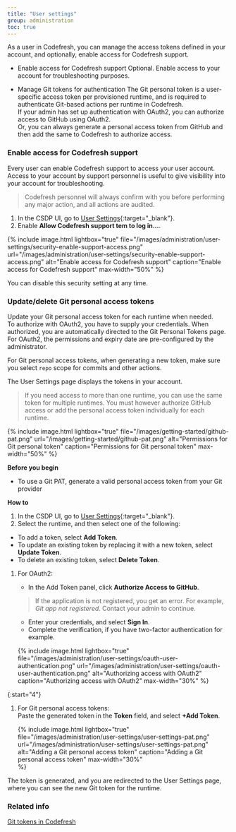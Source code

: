```yaml
---
title: "User settings"
group: administration
toc: true
---
```


As a user in Codefresh, you can manage the access tokens defined in your account, and optionally, enable access for Codefresh support.


* Enable access for Codefresh support
  Optional. Enable access to your account for troubleshooting purposes. 

* Manage Git tokens for authentication 
  The Git personal token is a user-specific access token per provisioned runtime, and is required to authenticate Git-based actions per runtime in Codefresh.  
  If your admin has set up authentication with OAuth2, you can authorize access to GitHub using OAuth2.  
  Or, you can always generate a personal access token from GitHub and then add the same to Codefresh to authorize access.  

### Enable access for Codefresh support
Every user can enable Codefresh support to access your user account. Access to your account by support personnel is useful to give visibility into your account for troubleshooting.  

> Codefresh personnel will always confirm with you before performing any major action, and all actions are audited.

1. In the CSDP UI, go to [User Settings](https://g.codefresh.io/2.0/user-settings){:target="\_blank"}.
1. Enable **Allow Codefresh support tem to log in...**.

{% include 
   image.html 
   lightbox="true" 
   file="/images/administration/user-settings/security-enable-support-access.png" 
   url="/images/administration/user-settings/security-enable-support-access.png" 
   alt="Enable access for Codefresh support" 
   caption="Enable access for Codefresh support"
   max-width="50%" 
%}

You can disable this security setting at any time.

### Update/delete Git personal access tokens
Update your Git personal access token for each runtime when needed.  
To authorize with OAuth2, you have to supply your credentials. When authorized, you are automatically directed to the Git Personal Tokens page. For OAuth2, the permissions and expiry date are pre-configured by the administrator.  

For Git personal access tokens, when generating a new token, make sure you select `repo` scope for commits and other actions.   

The User Settings page displays the tokens in your account. 

> If you need access to more than one runtime, you can use the same token for multiple runtimes. 
You must however authorize GitHub access or add the personal access token individually for each runtime.  

{% include 
   image.html 
   lightbox="true" 
   file="/images/getting-started/github-pat.png" 
   url="/images/getting-started/github-pat.png" 
   alt="Permissions for Git personal token" 
   caption="Permissions for Git personal token"
   max-width="50%" 
%}

**Before you begin**  
* To use a Git PAT, generate a valid personal access token from your Git provider  

**How to**  
1. In the CSDP UI, go to [User Settings](https://g.codefresh.io/2.0/user-settings){:target="\_blank"}.
1. Select the runtime, and then select one of the following:
  * To add a token, select **Add Token**.
  * To update an existing token by replacing it with a new token, select **Update Token**.
  * To delete an existing token, select **Delete Token**.
1. For OAuth2:
   * In the Add Token panel, click **Authorize Access to GitHub**.
    > If the application is not registered, you get an error. For example, _Git app not registered_. Contact your admin to continue.  
   *  Enter your credentials, and select **Sign In**.
   * Complete the verification, if you have two-factor authentication for example.

    {% include 
      image.html 
      lightbox="true" 
      file="/images/administration/user-settings/oauth-user-authentication.png" 
      url="/images/administration/user-settings/oauth-user-authentication.png" 
      alt="Authorizing access with OAuth2" 
      caption="Authorizing access with OAuth2"
      max-width="30%" 
   %}
   

{:start="4"}
1. For Git personal access tokens:  
  Paste the generated token in the **Token** field, and select **+Add Token**. 

    {% include 
      image.html 
      lightbox="true" 
      file="/images/administration/user-settings/user-settings-pat.png" 
      url="/images/administration/user-settings/user-settings-pat.png" 
      alt="Adding a Git personal access token" 
      caption="Adding a Git personal access token"
      max-width="30%"  
   %}

The token is generated, and you are redirected to the User Settings page, where you can see the new Git token for the runtime. 

### Related info  
[Git tokens in Codefresh]({{site.baseurl}}/docs/administration/git-tokens/)
